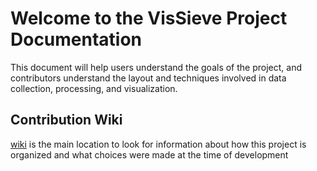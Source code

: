 # Welcome to the VisSieve Project Documentation

This document will help users understand the goals of the project, and contributors understand the layout and techniques involved in data collection, processing, and visualization. 


## Contribution Wiki

[wiki](./wiki.md) is the main location to look for information about how this project is organized and what choices were made at the time of development